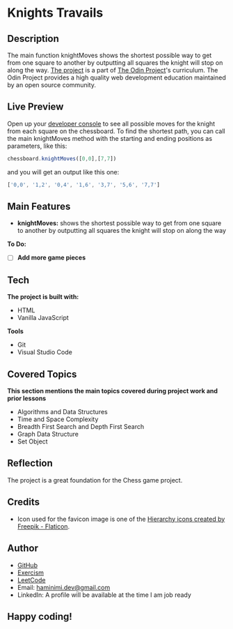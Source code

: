 # Knights Travails
## Description
The main function knightMoves shows the shortest possible way to get from one square to another by outputting all squares the knight will stop on along the way. [The project](https://www.theodinproject.com/lessons/javascript-knights-travails) is a part of [The Odin Project](https://www.theodinproject.com/dashboard)'s curriculum. The Odin Project provides a high quality web development education maintained by an open source community.
## Live Preview
Open up your [developer console](https://haminimi.github.io/binary-knights-travails/) to see all possible moves for the knight from each square on the chessboard. To find the shortest path, you can call the main knightMoves method with the starting and ending positions as parameters, like this: 
```javascript
chessboard.knightMoves([0,0],[7,7]) 
```
and you will get an output like this one: 
```javascript
['0,0', '1,2', '0,4', '1,6', '3,7', '5,6', '7,7']
```
## Main Features
- **knightMoves:** shows the shortest possible way to get from one square to another by outputting all squares the knight will stop on along the way

**To Do:**
- [ ] **Add more game pieces**
## Tech
**The project is built with:**
- HTML
- Vanilla JavaScript

**Tools**
- Git
- Visual Studio Code
## Covered Topics
**This section mentions the main topics covered during project work and prior lessons**
- Algorithms and Data Structures
- Time and Space Complexity
- Breadth First Search and Depth First Search
- Graph Data Structure
- Set Object
## Reflection
The project is a great foundation for the Chess game project.
## Credits
- Icon used for the favicon image is one of the [Hierarchy icons created by Freepik - Flaticon](https://www.flaticon.com/free-icons/hierarchy).
## Author
- [GitHub](https://github.com/Haminimi)
- [Exercism](https://exercism.org/profiles/Haminimi)
- [LeetCode](https://leetcode.com/Haminimi/)
- Email: haminimi.dev@gmail.com
- LinkedIn: A profile will be available at the time I am job ready
## Happy coding!

